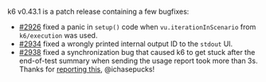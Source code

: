 k6 v0.43.1 is a patch release containing a few bugfixes:
- [#2926](https://github.com/grafana/k6/pull/2926) fixed a panic in `setup()` code when `vu.iterationInScenario` from `k6/execution` was used.
- [#2934](https://github.com/grafana/k6/pull/2934) fixed a wrongly printed internal output ID to the `stdout` UI.
- [#2938](https://github.com/grafana/k6/pull/2938) fixed a synchronization bug that caused k6 to get stuck after the end-of-test summary when sending the usage report took more than 3s. Thanks for [reporting this](https://github.com/grafana/k6/issues/2937), @ichasepucks!